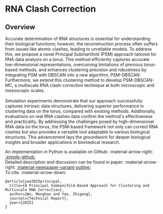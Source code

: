 # RNA Clash Correction
## Overview
<div class="justify-text">
Accurate determination of RNA structures is essential for understanding their biological functions; however, the reconstruction process often suffers from issues like atomic clashes, leading to unreliable models. To address this, we propose a novel Principal Submanifold (PSM) approach tailored for RNA data analysis on a torus. This method efficiently captures accurate low-dimensional representations, overcoming limitations of previous torus-based methods, and enhances clustering precision and robustness by integrating PSM with DBSCAN into a new algorithm, PSM-DBSCAN. Furthermore, we extend this clustering method to develop PSM-DBSCAN-MC, a multiscale RNA clash-correction technique at both microscopic and mesoscopic scales. 
<br><br>
Simulation experiments demonstrate that our approach successfully captures intrinsic data structures, delivering superior performance in clustering data on the torus, compared with existing methods. Additionally, evaluations on real RNA clashes data confirm the method's effectiveness and practicality. By addressing the challenges posed by high-dimensional RNA data on the torus, the PSM-based framework not only can correct RNA clashes but also provides a versatile tool adaptable to various biological structures. This advancement lays the groundwork for deeper biological insights and broader applications in biomedical research.
</div>

An implementation in Python is available on Github: :material-arrow-right: <a href="https://github.com/zhigang-yao/RNA-Clash-Correction/" class="btn-href">:simple-github:</a>  
Detailed description and discussion can be found in paper: :material-arrow-right: <a href="" class="btn-href">:material-newspaper-variant-outline:</a>  
To cite: :material-arrow-down:
```
@article{yao2025principal,
  title={A Principal Submanifold-Based Approach for Clustering and Multiscale RNA Correction},
  author={Wu, Menghao and Yao, Zhigang},
  journal={Technical Report},
  year={2025}
}
```